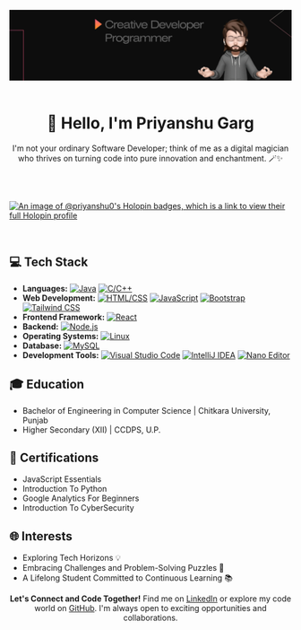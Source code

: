 <div align="center">

  ![Cover Image](https://github.com/Priyans-hu/priyans-hu/blob/main/cover.png)<br><br>
  # 👋 Hello, I'm Priyanshu Garg

  I'm not your ordinary Software Developer; think of me as a digital magician who thrives on turning code into pure innovation and enchantment. 🪄✨

</div>

<br/><br/>
<div>

  [![An image of @priyanshu0's Holopin badges, which is a link to view their full Holopin profile](https://holopin.me/priyanshu0)](https://holopin.io/@priyanshu0)

</div>
<br/>

## 💻 Tech Stack

- **Languages:**
[![Java](https://img.shields.io/badge/Java-%23ED8B00.svg?style=for-the-badge&logo=java&logoColor=white)](https://www.java.com/)
[![C/C++](https://img.shields.io/badge/C%2FC%2B%2B-%2300599C.svg?style=for-the-badge&logo=c%2B%2B&logoColor=white)](https://isocpp.org/)
- **Web Development:**
[![HTML/CSS](https://img.shields.io/badge/HTML%2FCSS-%23E34F26.svg?style=for-the-badge&logo=html5&logoColor=white)](https://developer.mozilla.org/en-US/docs/Web/HTML)
[![JavaScript](https://img.shields.io/badge/JavaScript-%23F7DF1E.svg?style=for-the-badge&logo=javascript&logoColor=black)](https://developer.mozilla.org/en-US/docs/Web/JavaScript)
[![Bootstrap](https://img.shields.io/badge/Bootstrap-%23563D7C.svg?style=for-the-badge&logo=bootstrap&logoColor=white)](https://getbootstrap.com/)
[![Tailwind CSS](https://img.shields.io/badge/Tailwind%20CSS-%231a202c.svg?style=for-the-badge&logo=tailwind-css&logoColor=white)](https://tailwindcss.com/)
- **Frontend Framework:**
[![React](https://img.shields.io/badge/React-%2361DAFB.svg?style=for-the-badge&logo=react&logoColor=white)](https://reactjs.org/)
- **Backend:**
[![Node.js](https://img.shields.io/badge/Node.js-%23339933.svg?style=for-the-badge&logo=node.js&logoColor=white)](https://nodejs.org/)
- **Operating Systems:**
[![Linux](https://img.shields.io/badge/Linux-%23FCC624.svg?style=for-the-badge&logo=linux&logoColor=black)](https://www.linux.org/)
- **Database:** 
[![MySQL](https://img.shields.io/badge/MySQL-%2300f.svg?style=for-the-badge&logo=mysql&logoColor=white)](https://www.mysql.com/)
- **Development Tools:**
[![Visual Studio Code](https://img.shields.io/badge/Visual%20Studio%20Code-%23007ACC.svg?style=for-the-badge&logo=visual-studio-code&logoColor=white)](https://code.visualstudio.com/)
[![IntelliJ IDEA](https://img.shields.io/badge/IntelliJ%20IDEA-%23000000.svg?style=for-the-badge&logo=intellij-idea&logoColor=white)](https://www.jetbrains.com/idea/)
[![Nano Editor](https://img.shields.io/badge/Nano%20Editor-%23059E2D.svg?style=for-the-badge&logo=nano&logoColor=white)](https://www.nano-editor.org/)

## 🎓 Education

- Bachelor of Engineering in Computer Science | Chitkara University, Punjab
- Higher Secondary (XII) | CCDPS, U.P.

## 🌟 Certifications

- JavaScript Essentials
- Introduction To Python
- Google Analytics For Beginners
- Introduction To CyberSecurity

## 🌐 Interests

- Exploring Tech Horizons 💡
- Embracing Challenges and Problem-Solving Puzzles 🧩
- A Lifelong Student Committed to Continuous Learning 📚

<div align="center">

**Let's Connect and Code Together!** Find me on [LinkedIn](https://www.linkedin.com/in/priyans-hu) or explore my code world on [GitHub](https://github.com/priyans-hu). I'm always open to exciting opportunities and collaborations.

</div>
